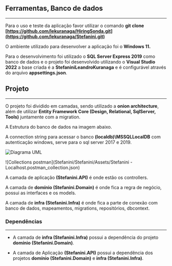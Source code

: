 ## Ferramentas, Banco de dados

---

Para o uso e teste da aplicação favor utilizar o comando **git clone [https://github.com/lekuranaga/HiringSonda.git](https://github.com/lekuranaga/Stefanini.git)**

O ambiente utilizado para desenvolver a aplicação foi o **Windows 11.**

Para o desenvolvimento foi utilizado o **SQL Server Express 2019** como banco de dados e o projeto foi desenvolvido utilizando o **Visual Studio 2022** a base criada é a **StefaniniLeandroKuranaga** e é configurável através do arquivo **appsettings.json**.

## Projeto

---

O projeto foi dividido em camadas, sendo utilizado a **onion architecture**, além de utilizar **Entity Framework Core (Design, Relational, SqlServer, Tools)** juntamente com a migration.

A Estrutura do banco de dados na imagem abaixo.

A connection string para acessar o banco **(localdb)\MSSQLLocalDB** com autenticação windows, serve para o sql server 2017 e 2019.

![Diagrama UML](Stefanini/Stefanini/Assets/Banco.png)

![Collections postman](Stefanini/Stefanini/Assets/Stefanini - Localhost.postman_collection.json)

A camada de aplicação **(Stefanini.API)** é onde estão os controllers.

A camada de **domínio (Stefanini.Domain)** é onde fica a regra de negócio, possui as interfaces e os models.

A camada de **infra (Stefanini.Infra)** é onde fica a parte de conexão com banco de dados, mapeamentos, migrations, repositórios, dbcontext.

### Dependências

---

- A camada de **infra (Stefanini.Infra)** possui a dependência do projeto **domínio (Stefanini.Domain)**.

- A camada de Aplicação **(Stefanini.API)** possui a dependência dos projetos **domínio (Stefanini.Domain)** e **infra (Stefanini.Infra)**.
